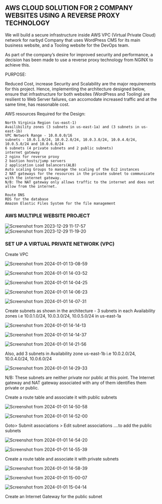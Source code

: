 ## AWS CLOUD SOLUTION FOR 2 COMPANY WEBSITES USING A REVERSE PROXY TECHNOLOGY


We will build a secure infrastructure inside AWS VPC (Virtual Private Cloud) network for narbyd Company that uses WordPress CMS for its main business website, and a Tooling website for the DevOps team.

As part of the company’s desire for improved security and performance, a decision has been made to use a reverse proxy technology from NGINX to achieve this.

PURPOSE:

Reduced Cost, increase Security and Scalability are the major requirements for this project. Hence, implementing the architecture designed below, ensure that infrastructure for both websites (WordPress and Tooling) are resilient to Web Server failures, can accomodate increased traffic and at the same time, has reasonable cost.

AWS resources Required for the Design:

    North Virginia Region (us-east-1)
    Availibility zones (3 subnets in us-east-1a) and (3 subnets in us-east-1b)
    VPC Network Range - 10.0.0.0/16
    subnets - 10.0.1.0/24, 10.0.2.0/24, 10.0.3.0/24, 10.0.4.0/24, 10.0.5.0/24 and 10.0.6.0/24
    6 subnets (4 private subnets and 2 public subnets)
    internet gateway
    2 nginx for reverse proxy
    2 bastion hosts/jump servers
    2 application Load balancers(ALB)
    Auto scaling Groups to manage the scaling of the Ec2 instances
    2 NAT gateways for the resources in the private subnet to communicate with the internet gateway.
    N/B: The NAT gateway only allows traffic to the internet and does not allow from the internet.

    Route DNS
    RDS for the database
    Amazon Elastic Files System for the file management



### AWS MULTIPLE WEBSITE PROJECT





![Screenshot from 2023-12-29 11-17-57](https://github.com/ekomoku/AWS-CLOUD-SOLUTION-FOR-2-COMPANY-WEBSITES-USING-A-REVERSE-PROXY-TECHNOLOGY/assets/66005935/757f5269-a459-46cf-8044-eb0c09fd9204)
![Screenshot from 2023-12-29 11-19-20](https://github.com/ekomoku/AWS-CLOUD-SOLUTION-FOR-2-COMPANY-WEBSITES-USING-A-REVERSE-PROXY-TECHNOLOGY/assets/66005935/6a941ab5-be39-45d1-847e-e883cee234bc)





### SET UP A VIRTUAL PRIVATE NETWORK (VPC)



Create VPC






![Screenshot from 2024-01-01 13-08-59](https://github.com/ekomoku/AWS-CLOUD-SOLUTION-FOR-2-COMPANY-WEBSITES-USING-A-REVERSE-PROXY-TECHNOLOGY/assets/66005935/bc2f0cdb-e393-4fc4-ba88-0986e575bd68)




![Screenshot from 2024-01-01 14-03-52](https://github.com/ekomoku/AWS-CLOUD-SOLUTION-FOR-2-COMPANY-WEBSITES-USING-A-REVERSE-PROXY-TECHNOLOGY/assets/66005935/220d2ba0-1d27-4723-9902-70eae161c416)





![Screenshot from 2024-01-01 14-04-25](https://github.com/ekomoku/AWS-CLOUD-SOLUTION-FOR-2-COMPANY-WEBSITES-USING-A-REVERSE-PROXY-TECHNOLOGY/assets/66005935/2bfd6ff8-ba9d-4a29-bd51-502c7fc3a7e4)





![Screenshot from 2024-01-01 14-06-23](https://github.com/ekomoku/AWS-CLOUD-SOLUTION-FOR-2-COMPANY-WEBSITES-USING-A-REVERSE-PROXY-TECHNOLOGY/assets/66005935/486906b2-ee12-4b1b-888a-99584e572068)





![Screenshot from 2024-01-01 14-07-31](https://github.com/ekomoku/AWS-CLOUD-SOLUTION-FOR-2-COMPANY-WEBSITES-USING-A-REVERSE-PROXY-TECHNOLOGY/assets/66005935/45cdf909-16a1-4aa4-857f-f079a6103ff3)








Create subnets as shown in the architecture - 3 subnets in each Availability zones i.e 10.0.1.0/24, 10.0.3.0/24, 10.0.5.0/24 in us-east-1a




![Screenshot from 2024-01-01 14-14-13](https://github.com/ekomoku/AWS-CLOUD-SOLUTION-FOR-2-COMPANY-WEBSITES-USING-A-REVERSE-PROXY-TECHNOLOGY/assets/66005935/cc52125a-e610-47d1-9b22-bb48fdfc035b)






![Screenshot from 2024-01-01 14-14-37](https://github.com/ekomoku/AWS-CLOUD-SOLUTION-FOR-2-COMPANY-WEBSITES-USING-A-REVERSE-PROXY-TECHNOLOGY/assets/66005935/0ac7e86f-fe4b-4de0-9ce8-3e5a572bcc11)






![Screenshot from 2024-01-01 14-21-56](https://github.com/ekomoku/AWS-CLOUD-SOLUTION-FOR-2-COMPANY-WEBSITES-USING-A-REVERSE-PROXY-TECHNOLOGY/assets/66005935/259c42ac-6343-4385-9ff2-5edf93d4b244)







Also, add 3 subnets in Availability zone us-east-1b i.e 10.0.2.0/24, 10.0.4.0/24, 10.0.6.0/24





![Screenshot from 2024-01-01 14-29-33](https://github.com/ekomoku/AWS-CLOUD-SOLUTION-FOR-2-COMPANY-WEBSITES-USING-A-REVERSE-PROXY-TECHNOLOGY/assets/66005935/172c3599-b092-4983-a310-6a36c0e9beae)











N/B: These subnets are neither private nor public at this point. The Internet gateway and NAT gateway associated with any of them identifies them private or public.


Create a route table and associate it with public subnets






![Screenshot from 2024-01-01 14-50-58](https://github.com/ekomoku/AWS-CLOUD-SOLUTION-FOR-2-COMPANY-WEBSITES-USING-A-REVERSE-PROXY-TECHNOLOGY/assets/66005935/e8d42877-8a0f-44dc-ae47-e691d8817d93)





![Screenshot from 2024-01-01 14-52-00](https://github.com/ekomoku/AWS-CLOUD-SOLUTION-FOR-2-COMPANY-WEBSITES-USING-A-REVERSE-PROXY-TECHNOLOGY/assets/66005935/1e53991a-78fd-4831-be0d-1189054c727f)




Goto> Submit associations > Edit subnet associations ....to add the public subnets







![Screenshot from 2024-01-01 14-54-20](https://github.com/ekomoku/AWS-CLOUD-SOLUTION-FOR-2-COMPANY-WEBSITES-USING-A-REVERSE-PROXY-TECHNOLOGY/assets/66005935/d1f55047-2749-4577-84e1-f47c057f0f96)















![Screenshot from 2024-01-01 14-55-39](https://github.com/ekomoku/AWS-CLOUD-SOLUTION-FOR-2-COMPANY-WEBSITES-USING-A-REVERSE-PROXY-TECHNOLOGY/assets/66005935/fb2120e4-8ae3-4d4c-8645-189a4c12e948)






Create a route table and associate it with private subnets





![Screenshot from 2024-01-01 14-58-39](https://github.com/ekomoku/AWS-CLOUD-SOLUTION-FOR-2-COMPANY-WEBSITES-USING-A-REVERSE-PROXY-TECHNOLOGY/assets/66005935/d0f4b728-6551-4249-ab32-9eae28446753)





![Screenshot from 2024-01-01 15-00-07](https://github.com/ekomoku/AWS-CLOUD-SOLUTION-FOR-2-COMPANY-WEBSITES-USING-A-REVERSE-PROXY-TECHNOLOGY/assets/66005935/a76866fb-51dc-459d-b48d-fdef75d7cba8)






![Screenshot from 2024-01-01 15-04-14](https://github.com/ekomoku/AWS-CLOUD-SOLUTION-FOR-2-COMPANY-WEBSITES-USING-A-REVERSE-PROXY-TECHNOLOGY/assets/66005935/3a3e58f4-b605-4eb4-b5ac-44a965e58118)






Create an Internet Gateway for the public subnet


